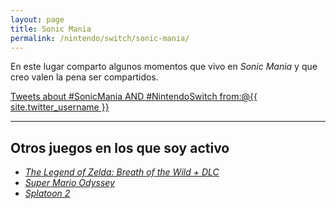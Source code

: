 ```yaml
---
layout: page
title: Sonic Mania
permalink: /nintendo/switch/sonic-mania/
---
```


En este lugar comparto algunos momentos que vivo en *Sonic Mania* y que creo valen la pena ser compartidos.

<a class="twitter-timeline"  href="https://twitter.com/search?q=%23SonicMania%20AND%20%23NintendoSwitch%20from%3A%40{{ site.twitter_username }}" data-widget-id="907627856313901056">Tweets about #SonicMania AND #NintendoSwitch from:@{{ site.twitter_username }}</a>
<script>!function(d,s,id){var js,fjs=d.getElementsByTagName(s)[0],p=/^http:/.test(d.location)?'http':'https';if(!d.getElementById(id)){js=d.createElement(s);js.id=id;js.src=p+"://platform.twitter.com/widgets.js";fjs.parentNode.insertBefore(js,fjs);}}(document,"script","twitter-wjs");</script>

<style>
    #twitter-widget-1 {
        width: 100% !important;
    }
</style>

---

## Otros juegos en los que soy activo

- [*The Legend of Zelda: Breath of the Wild + DLC*][1]
- [*Super Mario Odyssey*][2]
- [*Splatoon 2*][3]

[1]: /nintendo/switch/breath-of-the-wild/
[2]: /nintendo/switch/super-mario-odyssey/
[3]: /nintendo/switch/splatoon-2/